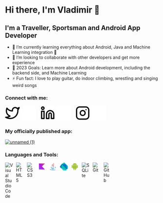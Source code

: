 # Hi there, I'm Vladimir 👋 


## I'm a Traveller, Sportsman and Android App Developer

- 🌱 I’m currently learning everything about Android, Java and Machine Learning integration 🤣
- 👯 I’m looking to collaborate with other developers and get more experience
- 🥅 2023 Goals: Learn more about Android development, including the backend side, and Machine Learning
- ⚡ Fun fact: I love to play guitar, do indoor climbing, wrestling and singing weird songs

### Connect with me:

[![website](./img/twitter-light.svg)](https://twitter.com/Lastlilith2014#gh-light-mode-only)
[![website](./img/twitter-dark.svg)](https://twitter.com/Lastlilith2014#gh-dark-mode-only)
&nbsp;&nbsp;
[![website](./img/linkedin-light.svg)](https://cn.linkedin.com/in/vladimir-vorozhtcov-294a80174#gh-light-mode-only)
[![website](./img/linkedin-dark.svg)](https://cn.linkedin.com/in/vladimir-vorozhtcov-294a80174#gh-dark-mode-only)
&nbsp;&nbsp;
[![website](./img/instagram-light.svg)](https://www.instagram.com/lastlilith#gh-light-mode-only)
[![website](./img/instagram-dark.svg)](https://www.instagram.com/lastlilith#gh-dark-mode-only)

### My officially published app:

[![unnamed (1)](https://user-images.githubusercontent.com/57666313/158775832-95e5d816-ce09-47dd-afb5-4b2394e9e169.png)](https://play.google.com/store/apps/details?id=com.imnidasoftware.numberpick)

### Languages and Tools:

[<img align="left" alt="Visual Studio Code" width="26px" src="https://cdn.jsdelivr.net/gh/devicons/devicon/icons/vscode/vscode-original.svg" style="padding-right:10px;" />](https://cdn.jsdelivr.net/gh/devicons/devicon/icons/vscode/vscode-original.svg)
[<img align="left" alt="HTML5" width="26px" src="https://cdn.jsdelivr.net/gh/devicons/devicon/icons/html5/html5-original.svg" style="padding-right:10px;" />](https://cdn.jsdelivr.net/gh/devicons/devicon/icons/html5/html5-original.svg)
[<img align="left" alt="CSS3" width="26px" src="https://cdn.jsdelivr.net/gh/devicons/devicon/icons/css3/css3-original.svg" style="padding-right:10px;" />](https://cdn.jsdelivr.net/gh/devicons/devicon/icons/css3/css3-original.svg)
[<img align="left" alt="Kotlin" width="26px" src="https://raw.githubusercontent.com/devicons/devicon/v2.14.0/icons/kotlin/kotlin-original.svg" style="padding-right:10px;" />](https://raw.githubusercontent.com/devicons/devicon/v2.14.0/icons/kotlin/kotlin-original.svg)
[<img align="left" alt="Java" width="26px" src="https://raw.githubusercontent.com/devicons/devicon/v2.14.0/icons/java/java-original.svg" style="padding-right:10px;" />](https://raw.githubusercontent.com/devicons/devicon/v2.14.0/icons/java/java-original.svg)
[<img align="left" alt="Dart" width="26px" src="https://raw.githubusercontent.com/devicons/devicon/v2.14.0/icons/dart/dart-original.svg" style="padding-right:10px;" />](https://raw.githubusercontent.com/devicons/devicon/v2.14.0/icons/dart/dart-original.svg)
[<img align="left" alt="AndroidStudio" width="26px" src="https://raw.githubusercontent.com/devicons/devicon/v2.14.0/icons/android/android-original.svg" style="padding-right:10px;" />](https://raw.githubusercontent.com/devicons/devicon/v2.14.0/icons/android/android-original.svg)
[<img align="left" alt="SQLite" width="26px" src="https://user-images.githubusercontent.com/33158051/103467186-7b6a8900-4d1a-11eb-9907-491064bc8458.png" style="padding-right:10px;" />](https://user-images.githubusercontent.com/33158051/103467186-7b6a8900-4d1a-11eb-9907-491064bc8458.png)
[<img align="left" alt="Git" width="26px" src="https://cdn.jsdelivr.net/gh/devicons/devicon/icons/git/git-original.svg" style="padding-right:10px;" />](https://cdn.jsdelivr.net/gh/devicons/devicon/icons/git/git-original.svg)
[<img align="left" alt="GitHub" width="26px" src="https://user-images.githubusercontent.com/3369400/139448065-39a229ba-4b06-434b-bc67-616e2ed80c8f.png" />](https://user-images.githubusercontent.com/3369400/139448065-39a229ba-4b06-434b-bc67-616e2ed80c8f.png)
